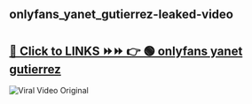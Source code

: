 
 ## onlyfans_yanet_gutierrez-leaked-video 

# <h2><a href="https://clipsfans.com/onlyfans_yanet_gutierrez&ref=git">🔗 Click to LINKS ⏩⏩ 👉 🟢 onlyfans yanet gutierrez </a></h2>

<a href="https://clipsfans.com/onlyfans_yanet_gutierrez&ref=git" rel="nofollow" data-target="animated-image.originalLink"><img src="https://i.ibb.co.com/xMMVF88/686577567.gif" alt="Viral Video Original" style="max-width: 100%; display: inline-block;" data-target="animated-image.originalImage"></a>
